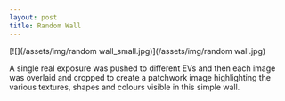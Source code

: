 ```yaml
---
layout: post
title: Random Wall
---
```


[![](/assets/img/random wall_small.jpg)](/assets/img/random wall.jpg)

A single real exposure was pushed to different EVs and then each image was overlaid and cropped to create a patchwork image highlighting the various textures, shapes and colours visible in this simple wall.
